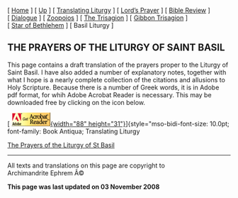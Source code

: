 \[ [Home](index.md) \] \[ [Up](obiter_scripta.md) \]
\[ [Translating Liturgy](translating_liturgy.md) \]
\[ [Lord’s Prayer](lord%27s_prayer.md) \]
\[ [Bible Review](bible_review.md) \] \[ [Dialogue](dialogue.md) \]
\[ [Zoopoios](zoopoios.md) \] \[ [The Trisagion](the_trisagion.md) \]
\[ [Gibbon Trisagion](gibbon_trisagion.md) \]
\[ [Star of Bethlehem](Star%20of%20Bethlehem.md) \] \[ Basil Liturgy \]

THE PRAYERS OF THE LITURGY OF SAINT BASIL
-----------------------------------------

This page contains a draft translation of the prayers proper to the
Liturgy of Saint Basil. I have also added a number of explanatory notes,
together with what I hope is a nearly complete collection of the
citations and allusions to Holy Scripture. Because there is a number of
Greek words, it is in Adobe pdf format, for whih Adobe Acrobat Reader is
necessary. This may be downloaded free by clicking on the icon below.

[ [![](getacro.gif){width="88"
height="31"}](http://www.adobe.com)]{style="mso-bidi-font-size: 10.0pt; font-family: Book Antiqua; Translating
Liturgy</a></span></font></p>
<p><font size="}

[The Prayers of the Liturgy of St Basil](Basil%20noted%5B3%5D.pdf)
------------------------------------------------------------------

------------------------------------------------------------------------

All texts and translations on this page are copyright to\
Archimandrite Ephrem Â©

**This page was last updated on 03 November 2008**
